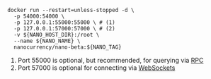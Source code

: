 ``` { .bash .annotate }
docker run --restart=unless-stopped -d \
  -p 54000:54000 \
  -p 127.0.0.1:55000:55000 \ # (1)
  -p 127.0.0.1:57000:57000 \ # (2)
  -v ${NANO_HOST_DIR}:/root \
  --name ${NANO_NAME} \
  nanocurrency/nano-beta:${NANO_TAG}
```

1. Port 55000 is optional, but recommended, for querying via [RPC](../commands/rpc-protocol.md)
2. Port 57000 is optional for connecting via [WebSockets](../integration-guides/websockets.md)